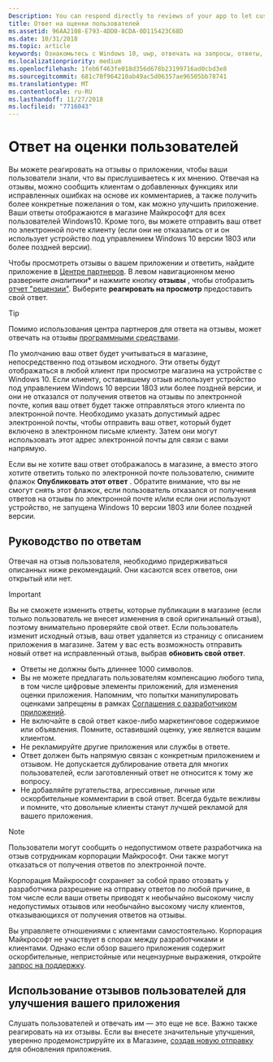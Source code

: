 ```yaml
---
Description: You can respond directly to reviews of your app to let customers know you’re listening to their feedback.
title: Ответ на оценки пользователей
ms.assetid: 96AA2108-E793-4DD0-8CDA-0D115423C68D
ms.date: 10/31/2018
ms.topic: article
keywords: Ознакомьтесь с Windows 10, uwp, отвечать на запросы, ответы,
ms.localizationpriority: medium
ms.openlocfilehash: 1feb6f463fe018d356d678b23199716ad0cbd3e8
ms.sourcegitcommit: 681c70f964210ab49ac5d06357ae96505bb78741
ms.translationtype: MT
ms.contentlocale: ru-RU
ms.lasthandoff: 11/27/2018
ms.locfileid: "7716043"
---
```

# <a name="respond-to-customer-reviews"></a>Ответ на оценки пользователей


Вы можете реагировать на отзывы о приложении, чтобы ваши пользователи знали, что вы прислушиваетесь к их мнению. Отвечая на отзывы, можно сообщить клиентам о добавленных функциях или исправленных ошибках на основе их комментариев, а также получить более конкретные пожелания о том, как можно улучшить приложение. Ваши ответы отображаются в магазине Майкрософт для всех пользователей Windows10. Кроме того, вы можете отправить ваш ответ по электронной почте клиенту (если они не отказались от и он использует устройство под управлением Windows 10 версии 1803 или более поздней версии).

Чтобы просмотреть отзывы о вашем приложении и ответить, найдите приложение в [Центре партнеров](https://partner.microsoft.com/dashboard). В левом навигационном меню разверните *аналитики** и нажмите кнопку **отзывы** , чтобы отобразить [отчет "рецензии"](reviews-report.md). Выберите **реагировать на просмотр** предоставить свой ответ.

> [!TIP]
> Помимо использования центра партнеров для ответа на отзывы, может отвечать на отзывы [программными средствами](../monetize/submit-responses-to-app-reviews.md).

По умолчанию ваш ответ будет учитываться в магазине, непосредственно под отзывом исходного. Эти ответы будут отображаться в любой клиент при просмотре магазина на устройстве с Windows 10. Если клиенту, оставившему отзыв использует устройство под управлением Windows 10 версии 1803 или более поздней версии, и они не отказался от получения ответов на отзывы по электронной почте, копия ваш ответ будет также отправляться этого клиента по электронной почте.  Необходимо указать допустимый адрес электронной почты, чтобы отправить ваш ответ, который будет включено в электронном письме клиенту. Затем они могут использовать этот адрес электронной почты для связи с вами напрямую.

Если вы не хотите ваш ответ отображалось в магазине, а вместо этого хотите ответить только по электронной почте пользователю, снимите флажок **Опубликовать этот ответ** . Обратите внимание, что вы не смогут снять этот флажок, если пользователь отказался от получения ответов на отзывы по электронной почте и/или если они используют устройство, не запущена Windows 10 версии 1803 или более поздней версии.

## <a name="guidelines-for-responses"></a>Руководство по ответам

Отвечая на отзыв пользователя, необходимо придерживаться описанных ниже рекомендаций. Они касаются всех ответов, они открытый или нет.

> [!IMPORTANT]
> Вы не сможете изменить ответы, которые публикации в магазине (если только пользователь не внесет изменения в свой оригинальный отзыв), поэтому внимательно проверяйте свой ответ. Если пользователь изменит исходный отзыв, ваш ответ удаляется из страницу с описанием приложения в магазине. Затем у вас есть возможность отправить новый ответ на исправленный отзыв, выбрав **обновить свой ответ**.

-   Ответы не должны быть длиннее 1000 символов.
-   Вы не можете предлагать пользователям компенсацию любого типа, в том числе цифровые элементы приложений, для изменения оценки приложения. Напомним, что попытки манипулировать оценками запрещены в рамках [Соглашения с разработчиком приложений](https://docs.microsoft.com/legal/windows/agreements/app-developer-agreement).
-   Не включайте в свой ответ какое-либо маркетинговое содержимое или объявления. Помните, оставивший оценку, уже является вашим клиентом.
-   Не рекламируйте другие приложения или службы в ответе.
-   Ответ должен быть напрямую связан с конкретным приложением и отзывом. Не допускается дублирование ответа для многих пользователей, если заготовленный ответ не относится к тому же вопросу.
-   Не добавляйте ругательства, агрессивные, личные или оскорбительные комментарии в свой ответ. Всегда будьте вежливы и помните, что довольные клиенты станут лучшей рекламой для вашего приложения.

> [!NOTE]
> Пользователи могут сообщить о недопустимом ответе разработчика на отзыв сотрудникам корпорации Майкрософт. Они также могут отказаться от получения ответов по электронной почте.
>
> Корпорация Майкрософт сохраняет за собой право отозвать у разработчика разрешение на отправку ответов по любой причине, в том числе если ваши ответы приводят к необычайно высокому числу недопустимых отзывов или необычайно высокому числу клиентов, отказывающихся от получения ответов на отзывы.

Вы управляете отношениями с клиентами самостоятельно. Корпорация Майкрософт не участвует в спорах между разработчиками и клиентами. Однако если обзор вашего приложения содержит оскорбительные, непристойные или нецензурные выражения, откройте [запрос на поддержку](http://go.microsoft.com/fwlink/p/?LinkID=401178).


## <a name="use-customer-reviews-to-improve-your-app"></a>Использование отзывов пользователей для улучшения вашего приложения

Слушать пользователей и отвечать им — это еще не все. Важно также реагировать на их отзывы. Если вы внесете значительные улучшения, уверенно продемонстрируйте их в Магазине, [создав новую отправку](app-submissions.md) для обновления приложения.
